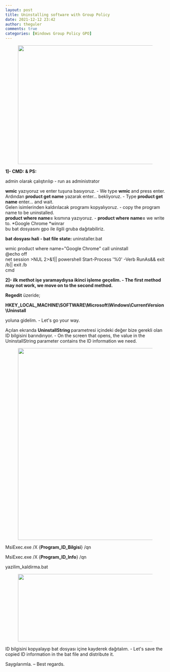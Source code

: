 ```yaml
---
layout: post
title: Uninstalling software with Group Policy
date: 2021-12-12 23:42
author: theguler
comments: true
categories: [Windows Group Policy GPO]
---
```

<!-- wp:image {"id":609,"width":510,"height":374,"sizeSlug":"large","linkDestination":"none"} -->
<figure class="wp-block-image size-large is-resized"><img src="https://theguler.wordpress.com/wp-content/uploads/2021/12/gpo.png?w=939" alt="" class="wp-image-609" width="510" height="374" /></figure>
<!-- /wp:image -->

<!-- wp:paragraph -->
<p><strong>1]- CMD: &amp; PS:</strong></p>
<!-- /wp:paragraph -->

<!-- wp:paragraph -->
<p>admin olarak çalıştırılıp - run as administrator</p>
<!-- /wp:paragraph -->

<!-- wp:paragraph -->
<p><strong>wmic</strong> yazıyoruz ve enter tuşuna basıyoruz. - We type <strong>wmic </strong>and press enter.<br>Ardından <strong>product get name</strong> yazarak enter...  bekliyoruz. - Type <strong>product get name</strong> enter… and wait.<br>Gelen isimlerinden kaldırılacak programı kopyalıyoruz. - copy the program name to be uninstalled.<br><strong>product where name=</strong> kısmına yazıyoruz. - <strong>product where name=</strong>  we write to. *Google Chrome *winrar<br>bu bat dosyasını gpo ile ilgili gruba dağıtabiliriz.</p>
<!-- /wp:paragraph -->

<!-- wp:paragraph -->
<p><strong>bat dosyası hali - bat file state: </strong>uninstaller.bat</p>
<!-- /wp:paragraph -->

<!-- wp:paragraph -->
<p>wmic product where name="Google Chrome" call uninstall<br>@echo off<br>net session &gt;NUL 2&gt;&amp;1|| powershell Start-Process '%0' -Verb RunAs&amp;&amp; exit /b|| exit /b<br>cmd</p>
<!-- /wp:paragraph -->

<!-- wp:paragraph -->
<p><strong>2]- ilk methot işe yaramaydıysa  ikinci işleme geçelim. - The first method may not work, we move on to the second method.</strong></p>
<!-- /wp:paragraph -->

<!-- wp:paragraph -->
<p><strong>Regedit</strong> üzeride;</p>
<!-- /wp:paragraph -->

<!-- wp:paragraph -->
<p><strong>HKEY_LOCAL_MACHINE\SOFTWARE\Microsoft\Windows\CurrentVersion\Uninstall</strong> </p>
<!-- /wp:paragraph -->

<!-- wp:paragraph -->
<p>yoluna gidelim. - Let's go your way.</p>
<!-- /wp:paragraph -->

<!-- wp:paragraph -->
<p>Açılan ekranda&nbsp;<strong>UninstallString&nbsp;</strong>parametresi içindeki değer bize gerekli olan ID bilgisini barındırıyor. - On the screen that opens, the value in the UninstallString parameter contains the ID information we need.</p>
<!-- /wp:paragraph -->

<!-- wp:image {"id":635,"width":968,"height":604,"sizeSlug":"large","linkDestination":"none"} -->
<figure class="wp-block-image size-large is-resized"><img src="https://theguler.wordpress.com/wp-content/uploads/2021/12/unins.png?w=1024" alt="" class="wp-image-635" width="968" height="604" /></figure>
<!-- /wp:image -->

<!-- wp:paragraph -->
<p>MsiExec.exe /X {<strong>Program_ID_Bilgisi</strong>} /qn</p>
<!-- /wp:paragraph -->

<!-- wp:paragraph -->
<p>MsiExec.exe /X {<strong>Program_ID_Info</strong>} /qn</p>
<!-- /wp:paragraph -->

<!-- wp:paragraph -->
<p>yazilim_kaldirma.bat</p>
<!-- /wp:paragraph -->

<!-- wp:image {"id":637,"width":506,"height":213,"sizeSlug":"large","linkDestination":"none"} -->
<figure class="wp-block-image size-large is-resized"><img src="https://theguler.wordpress.com/wp-content/uploads/2021/12/uninstall-gpo.jpg?w=582" alt="" class="wp-image-637" width="506" height="213" /></figure>
<!-- /wp:image -->

<!-- wp:paragraph -->
<p>ID bilgisini kopyalayıp bat dosyası içine kayderek dağıtalım. - Let's save the copied ID information in the bat file and distribute it.</p>
<!-- /wp:paragraph -->

<!-- wp:paragraph -->
<p>Saygılarımla. – Best regards.</p>
<!-- /wp:paragraph -->
